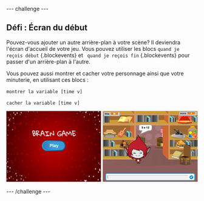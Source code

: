 --- challenge ---
## Défi : Écran du début
Pouvez-vous ajouter un autre arrière-plan à votre scène? Il deviendra l'écran d'accueil de votre jeu. Vous pouvez utiliser les blocs ` quand je reçois début ` {.blockevents} et ` quand je reçois fin` {.blockevents} pour passer d'un arrière-plan à l'autre. 

Vous pouvez aussi montrer et cacher votre personnage ainsi que votre minuterie, en utilisant ces blocs :
```blocks
montrer la variable [time v]
```
```blocks
cacher la variable [time v]
```

![screenshot](images/brain-startscreen.png)




--- /challenge ---
